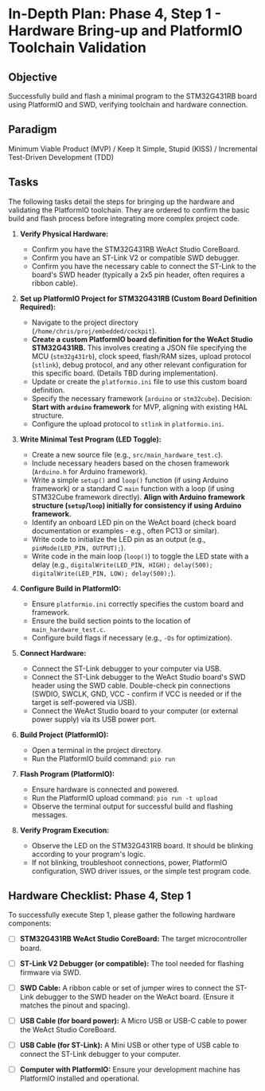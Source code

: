 # In-Depth Plan: Phase 4, Step 1 - Hardware Bring-up and PlatformIO Toolchain Validation

## Objective

Successfully build and flash a minimal program to the STM32G431RB board using PlatformIO and SWD, verifying toolchain and hardware connection.

## Paradigm

Minimum Viable Product (MVP) / Keep It Simple, Stupid (KISS) / Incremental Test-Driven Development (TDD)

## Tasks

The following tasks detail the steps for bringing up the hardware and validating the PlatformIO toolchain. They are ordered to confirm the basic build and flash process before integrating more complex project code.

1.  **Verify Physical Hardware:**
    *   Confirm you have the STM32G431RB WeAct Studio CoreBoard.
    *   Confirm you have an ST-Link V2 or compatible SWD debugger.
    *   Confirm you have the necessary cable to connect the ST-Link to the board's SWD header (typically a 2x5 pin header, often requires a ribbon cable).

2.  **Set up PlatformIO Project for STM32G431RB (Custom Board Definition Required):**
    *   Navigate to the project directory (`/home/chris/proj/embedded/cockpit`).
    *   **Create a custom PlatformIO board definition for the WeAct Studio STM32G431RB.** This involves creating a JSON file specifying the MCU (`stm32g431rb`), clock speed, flash/RAM sizes, upload protocol (`stlink`), debug protocol, and any other relevant configuration for this specific board. (Details TBD during implementation).
    *   Update or create the `platformio.ini` file to use this custom board definition.
    *   Specify the necessary framework (`arduino` or `stm32cube`). Decision: **Start with `arduino` framework** for MVP, aligning with existing HAL structure.
    *   Configure the upload protocol to `stlink` in `platformio.ini`.

3.  **Write Minimal Test Program (LED Toggle):**
    *   Create a new source file (e.g., `src/main_hardware_test.c`).
    *   Include necessary headers based on the chosen framework (`Arduino.h` for Arduino framework).
    *   Write a simple `setup()` and `loop()` function (if using Arduino framework) or a standard C `main` function with a loop (if using STM32Cube framework directly). **Align with Arduino framework structure (`setup`/`loop`) initially for consistency if using Arduino framework.**
    *   Identify an onboard LED pin on the WeAct board (check board documentation or examples - e.g., often PC13 or similar).
    *   Write code to initialize the LED pin as an output (e.g., `pinMode(LED_PIN, OUTPUT);`).
    *   Write code in the main loop (`loop()`) to toggle the LED state with a delay (e.g., `digitalWrite(LED_PIN, HIGH); delay(500); digitalWrite(LED_PIN, LOW); delay(500);`).

4.  **Configure Build in PlatformIO:**
    *   Ensure `platformio.ini` correctly specifies the custom board and framework.
    *   Ensure the build section points to the location of `main_hardware_test.c`.
    *   Configure build flags if necessary (e.g., `-Os` for optimization).

5.  **Connect Hardware:**
    *   Connect the ST-Link debugger to your computer via USB.
    *   Connect the ST-Link debugger to the WeAct Studio board's SWD header using the SWD cable. Double-check pin connections (SWDIO, SWCLK, GND, VCC - confirm if VCC is needed or if the target is self-powered via USB).
    *   Connect the WeAct Studio board to your computer (or external power supply) via its USB power port.

6.  **Build Project (PlatformIO):**
    *   Open a terminal in the project directory.
    *   Run the PlatformIO build command: `pio run`

7.  **Flash Program (PlatformIO):**
    *   Ensure hardware is connected and powered.
    *   Run the PlatformIO upload command: `pio run -t upload`
    *   Observe the terminal output for successful build and flashing messages.

8.  **Verify Program Execution:**
    *   Observe the LED on the STM32G431RB board. It should be blinking according to your program's logic.
    *   If not blinking, troubleshoot connections, power, PlatformIO configuration, SWD driver issues, or the simple test program code.

## Hardware Checklist: Phase 4, Step 1

To successfully execute Step 1, please gather the following hardware components:

*   [ ] **STM32G431RB WeAct Studio CoreBoard:** The target microcontroller board.
*   [ ] **ST-Link V2 Debugger (or compatible):** The tool needed for flashing firmware via SWD.
*   [ ] **SWD Cable:** A ribbon cable or set of jumper wires to connect the ST-Link debugger to the SWD header on the WeAct board. (Ensure it matches the pinout and spacing).
*   [ ] **USB Cable (for board power):** A Micro USB or USB-C cable to power the WeAct Studio CoreBoard.
*   [ ] **USB Cable (for ST-Link):** A Mini USB or other type of USB cable to connect the ST-Link debugger to your computer.
*   [ ] **Computer with PlatformIO:** Ensure your development machine has PlatformIO installed and operational.

